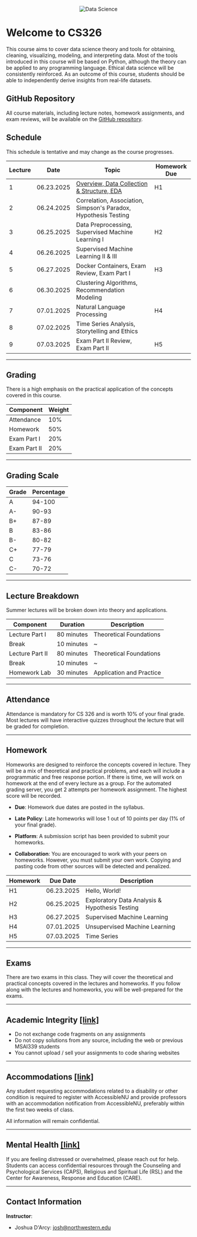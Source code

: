 <p align="center">
    <img src="https://storage.googleapis.com/slide_assets/final_banner.gif" alt="Data Science"/>
</p>


# Welcome to CS326

This course aims to cover data science theory and tools for obtaining, cleaning, visualizing, modeling, and interpreting data. Most of the tools introduced in this course will be based on Python, although the theory can be applied to any programming language. Ethical data science will be consistently reinforced. As an outcome of this course, students should be able to independently derive insights from real-life datasets.

## GitHub Repository

All course materials, including lecture notes, homework assignments, and exam reviews, will be available on the [GitHub repository](https://github.com/drc-cs/summer25-cs326/).

## Schedule

This schedule is tentative and may change as the course progresses.

| Lecture | Date | Topic | Homework Due |
| --- | --- | --- | --- |
| 1 | 06.23.2025 | [Overview, Data Collection & Structure, EDA](https://drc-cs.github.io/SUMMER25-CS326/lectures/L1/#/) | H1 |
| 2 | 06.24.2025 | Correlation, Association, Simpson's Paradox, Hypothesis Testing |  |
| 3 | 06.25.2025 | Data Preprocessing, Supervised Machine Learning I | H2 |
| 4 | 06.26.2025 | Supervised Machine Learning II & III |  |
| 5 | 06.27.2025 | Docker Containers, Exam Review, Exam Part I | H3 |
| 6 | 06.30.2025 | Clustering Algorithms, Recommendation Modeling | |
| 7 | 07.01.2025 | Natural Language Processing | H4 |
| 8 | 07.02.2025 | Time Series Analysis, Storytelling and Ethics | |
| 9 | 07.03.2025 | Exam Part II Review, Exam Part II | H5 |

------

## Grading

There is a high emphasis on the practical application of the concepts covered in this course.

| Component | Weight |
| --- | --- |
| Attendance | 10% |
| Homework | 50% |
| Exam Part I | 20% |
| Exam Part II | 20% |

------

## Grading Scale

| Grade | Percentage |
| --- | --- |
| A | 94-100 |
| A- | 90-93 |
| B+ | 87-89 |
| B | 83-86 |
| B- | 80-82 |
| C+ | 77-79 |
| C | 73-76 |
| C- | 70-72 |

------

## Lecture Breakdown

Summer lectures will be broken down into theory and applications.

| Component | Duration | Description |
| --- | --- | --- |
| Lecture Part I | 80 minutes | Theoretical Foundations |
| Break | 10 minutes | ~ |
| Lecture Part II | 80 minutes | Theoretical Foundations |
| Break | 10 minutes | ~ |
| Homework Lab | 30 minutes | Application and Practice |

------

## Attendance

Attendance is mandatory for CS 326 and is worth 10% of your final grade. Most lectures will have interactive quizzes throughout the lecture that will be graded for completion.

------

## Homework

Homeworks are designed to reinforce the concepts covered in lecture. They will be a mix of theoretical and practical problems, and each will include a programmatic and free response portion. If there is time, we will work on homework at the end of every lecture as a group. For the automated grading server, you get 2 attempts per homework assignment. The highest score will be recorded.

- **Due**: Homework due dates are posted in the syllabus.

- **Late Policy**: Late homeworks will lose 1 out of 10 points per day (1% of your final grade).

- **Platform**: A submission script has been provided to submit your homeworks.

- **Collaboration**: You are encouraged to work with your peers on homeworks. However, you must submit your own work. Copying and pasting code from other sources will be detected and penalized.

| Homework | Due Date | Description |
| --- | --- | --- |
| H1 | 06.23.2025 | Hello, World! |
| H2 | 06.25.2025| Exploratory Data Analysis & Hypothesis Testing |
| H3 | 06.27.2025 | Supervised Machine Learning |
| H4 | 07.01.2025 | Unsupervised Machine Learning |
| H5 | 07.03.2025 | Time Series |

------

## Exams

There are two exams in this class. They will cover the theoretical and practical concepts covered in the lectures and homeworks. If you follow along with the lectures and homeworks, you will be well-prepared for the exams.

------

## Academic Integrity [[link]](https://www.northwestern.edu/provost/policies-procedures/academic-integrity/index.html)

- Do not exchange code fragments on any assignments
- Do not copy solutions from any source, including the web or previous MSAI339 students
- You cannot upload / sell your assignments to code sharing websites

------

## Accommodations [[link]](https://www.registrar.northwestern.edu/registration-graduation/northwestern-university-syllabus-standards.html#accessibility)

Any student requesting accommodations related to a disability or other condition is required to register with AccessibleNU and provide professors with an accommodation notification from AccessibleNU, preferably within the first two weeks of class. 

All information will remain confidential.

------

## Mental Health [[link]](https://www.registrar.northwestern.edu/registration-graduation/northwestern-university-syllabus-standards.html#wellness-and-health)

If you are feeling distressed or overwhelmed, please reach out for help. Students can access confidential resources through the Counseling and Psychological Services (CAPS), Religious and Spiritual Life (RSL) and the Center for Awareness, Response and Education (CARE).

-----

## Contact Information

**Instructor**:
- Joshua D'Arcy: josh@northwestern.edu
